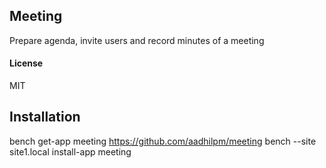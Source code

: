 ## Meeting

Prepare agenda, invite users and record minutes of a meeting

#### License

MIT

## Installation 
bench get-app meeting https://github.com/aadhilpm/meeting
bench --site site1.local install-app meeting
